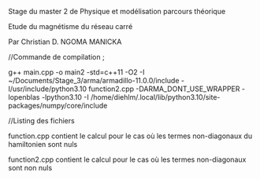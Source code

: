 Stage du master 2 de Physique et modélisation parcours théorique 

Etude du magnétisme du réseau carré 

Par Christian D. NGOMA MANICKA

//Commande de compilation ;

g++ main.cpp -o main2 -std=c++11 -O2 -I ~/Documents/Stage_3/arma/armadillo-11.0.0/include -I/usr/include/python3.10 function2.cpp -DARMA_DONT_USE_WRAPPER -lopenblas -lpython3.10 -I /home/diehlm/.local/lib/python3.10/site-packages/numpy/core/include

//Listing des fichiers 

function.cpp contient le calcul pour le cas où les termes non-diagonaux du hamiltonien sont nuls 

function2.cpp contient le calcul pour le cas où les termes non-diagonaux sont non nuls 

